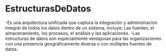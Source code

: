 # EstructurasDeDatos

-Es una arquitectura unificada que captura la integración y administración integral de todos los datos dentro de un sistema, 
incluye: Las fuentes, el almacenamiento, los procesos, el análisis y las aplicaciones.
-Las estructuras de datos son especialmente ventajosas para las organizaciones con una presencia 
geográficamente diversa o con múltiples fuentes de datos.
